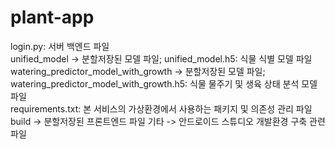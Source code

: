 # plant-app
login.py: 서버 백엔드 파일  
unified_model -> 분할저장된 모델 파일; unified_model.h5: 식물 식별 모델 파일  
watering_predictor_model_with_growth -> 분할저장된 모델 파일; watering_predictor_model_with_growth.h5: 식물 물주기 및 생육 상태 분석 모델 파일  
requirements.txt: 본 서비스의 가상환경에서 사용하는 패키지 및 의존성 관리 파일  
build -> 분할저장된 프론트엔드 파일
기타 -> 안드로이드 스튜디오 개발환경 구축 관련 파일
